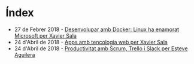 # Índex

- 27 de Febrer 2018 - [Desenvolupar amb Docker: Linux ha enamorat Microsoft per Xavier Sala](https://github.com/InformaticsEmporda/Xerrades/tree/master/xerrades/2018-02-27)
- 24 d'Abril de 2018 - [Apps amb tencologia web per Xavier Sala](https://github.com/InformaticsEmporda/Xerrades/tree/master/xerrades/2018-04-24/WebApps)
- 24 d'Abril de 2018 - [Productivitat amb Scrum, Trello i Slack per Esteve Aguilera](https://github.com/InformaticsEmporda/Xerrades/tree/master/xerrades/2018-04-24/Productivitat%20amb%20Scrum%2C%20Trello%20i%20Slack)
